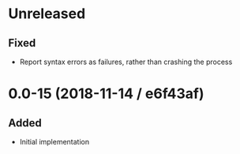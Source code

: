 # Unreleased

## Fixed

- Report syntax errors as failures, rather than crashing the process

# 0.0-15 (2018-11-14 / e6f43af)

## Added

- Initial implementation
